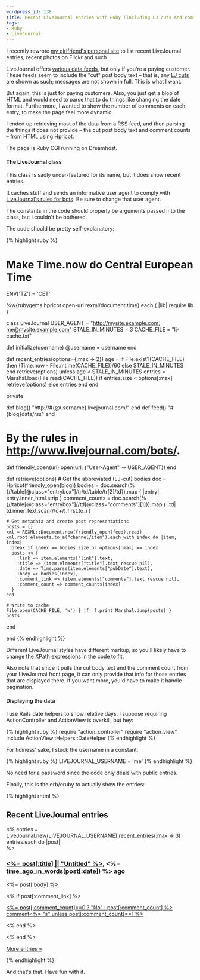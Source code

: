 ```yaml
--- 
wordpress_id: 138
title: Recent LiveJournal entries with Ruby (including LJ cuts and comments)
tags: 
- Ruby
- LiveJournal
---
```

I recently rewrote <a href="http://i.johannaost.com">my girlfriend's personal site</a> to list recent LiveJournal entries, recent photos on Flickr and such.

LiveJournal offers <a href="http://www.livejournal.com/developer/embedding.bml?method=all">various data feeds</a>, but only if you're a paying customer. These feeds seem to include the "cut" post body text – that is, any <a href="http://www.livejournal.com/support/faqbrowse.bml?faqid=75">LJ cuts</a> are shown as such; messages are not shown in full. This is what I want.

But again, this is just for paying customers. Also, you just get a blob of HTML and would need to parse that to do things like changing the date format. Furthermore, I wanted to show the number of comments on each entry, to make the page feel more dynamic.

I ended up retrieving most of the data from a RSS feed, and then parsing the things it does not provide – the cut post body text and comment counts – from HTML using <a href="http://code.whytheluckystiff.net/hpricot/">Hpricot</a>.

<!--more-->

The page is Ruby CGI running on Dreamhost.

<h4>The LiveJournal class</h4>

This class is sadly under-featured for its name, but it does show recent entries.

It caches stuff and sends an informative user agent to comply with <a href="http://www.livejournal.com/bots/">LiveJournal's rules for bots</a>. Be sure to change that user agent.

The constants in the code should properly be arguments passed into the class, but I couldn't be bothered.

The code should be pretty self-explanatory: 

{% highlight ruby %}
# Make Time.now do Central European Time
ENV['TZ'] = 'CET'

%w{rubygems hpricot open-uri rexml/document time}.each { |lib| require lib }

class LiveJournal
  USER_AGENT = "http://mysite.example.com; me@mysite.example.com"
  STALE_IN_MINUTES = 3
  CACHE_FILE = "lj-cache.txt"

  def initialize(username)
    @username = username
  end

  def recent_entries(options={:max => 2})
    age = if File.exist?(CACHE_FILE) then (Time.now - File.mtime(CACHE_FILE))/60 else STALE_IN_MINUTES end
    retrieve(options) unless age < STALE_IN_MINUTES
    entries = Marshal.load(File.read(CACHE_FILE))
    if entries.size < options[:max]
      retrieve(options)
    else
      entries
    end
  end
  
  private
  
  def blog() "http://#{@username}.livejournal.com/" end
  def feed() "#{blog}data/rss" end

  # By the rules in http://www.livejournal.com/bots/.
  def friendly_open(url)
    open(url, {"User-Agent" => USER_AGENT})
  end
  
  def retrieve(options)
    # Get the abbreviated (LJ-cut) bodies
    doc = Hpricot(friendly_open(blog))
    bodies = doc.search(%{//table[@class="entrybox"]/tr/td/table/tr[2]/td}).map { |entry| entry.inner_html.strip }
    comment_counts = doc.search(%{//table[@class="entrybox"]//td[@class="comments"][1]}).map { |td| td.inner_text.scan(/\d+/).first.to_i }

    # Get metadata and create post representations
    posts = []
    xml = REXML::Document.new(friendly_open(feed).read)
    xml.root.elements.to_a("channel/item").each_with_index do |item, index|
      break if index == bodies.size or options[:max] == index
      posts << {
        :link => item.elements["link"].text,
        :title => (item.elements["title"].text rescue nil),
        :date => Time.parse(item.elements["pubDate"].text),
        :body => bodies[index],
        :comment_link => (item.elements["comments"].text rescue nil),
        :comment_count => comment_counts[index]
      }
    end

    # Write to cache
    File.open(CACHE_FILE, 'w') { |f| f.print Marshal.dump(posts) }
    posts
  end
  
end
{% endhighlight %}

Different LiveJournal styles have different markup, so you'll likely have to change the XPath expressions in the code to fit.

Also note that since it pulls the cut body text and the comment count from your LiveJournal front page, it can only provide that info for those entries that are displayed there. If you want more, you'd have to make it handle pagination.

<h4>Displaying the data</h4>

I use Rails date helpers to show relative days. I suppose requiring ActionController and ActionView is overkill, but hey:

{% highlight ruby %}
require "action_controller"
require "action_view"
include ActionView::Helpers::DateHelper
{% endhighlight %}

For tidiness' sake, I stuck the username in a constant:

{% highlight ruby %}
LIVEJOURNAL_USERNAME = 'me'
{% endhighlight %}

No need for a password since the code only deals with public entries.

Finally, this is the erb/eruby to actually show the entries:

{% highlight rhtml %}
<h2>Recent LiveJournal entries</h2>

<%
 entries = LiveJournal.new(LIVEJOURNAL_USERNAME).recent_entries(:max => 3)
 entries.each do |post|        
%>

<div class="lj-post">
  <h3><a href="<%= post[:link] %>"><%= post[:title] || "Untitled" %></a>, <%= time_ago_in_words(post[:date]) %> ago</h3>

  <%= post[:body] %>
  
  <% if post[:comment_link] %>
  <p class="comment">
    <a href="<%= post[:comment_link] %>">
      <%= post[:comment_count]==0 ? "No" : post[:comment_count] %> comment<%= "s" unless post[:comment_count]==1 %>
    </a>
  </p>
  <% end %>

</div>

<% end %>

<p>
  <a href="http://<%= LIVEJOURNAL_USERNAME %>.livejournal.com/">More entries &raquo;</a>
</p>
{% endhighlight %}

And that's that. Have fun with it.
